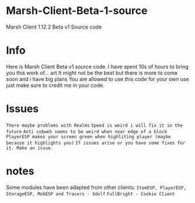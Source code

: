 # Marsh-Client-Beta-1-source
Marsh Client 1.12.2 Beta v1 Source code


# Info
Here is Marsh Client Beta v1 source code.
I have spent 10s of hours to bring you this work of... art
It might not be the best but there is more to come soon and i have big plans
You are allowed to use this code for your own use just make sure to credit me in your code.

# Issues
```There maybe problems with Realms```
```Speed is weird i will fix it in the future```
```Anti cobweb seems to be weird when near edge of a block```
```PlayerESP makes your screen green when highliting player (maybe because it highlights you)```
```If issues arise or you have some fixes for it. Make an issue.```

# notes
Some modules have been adapted from other clients:
```ItemESP, PlayerESP, StorageESP, MobESP and Tracers - Xdolf```
```FullBright - Cookie Client```
